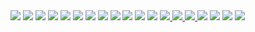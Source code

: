 <html>
<head><meta name="robots" content="noindex,nofollow"></head>
<body>
<a href="https://davhklee.github.io/davhklee/credly_deeplearn.pdf"><img src= "https://davhklee.github.io/davhklee/credly_deeplearn.png"></a>
<a href="https://davhklee.github.io/davhklee/credly_nlp.pdf"><img src= "https://davhklee.github.io/davhklee/credly_nlp.png"></a>
<a href="https://davhklee.github.io/davhklee/credly_pythonml.pdf"><img src= "https://davhklee.github.io/davhklee/credly_pythonml.png"></a>
<a href="https://davhklee.github.io/davhklee/credly_production.pdf"><img src= "https://davhklee.github.io/davhklee/credly_production.png"></a>
<a href="https://www.credly.com/badges/cb92ac49-eb6e-437c-a009-890d5bfe568d/public_url"><img src= "https://davhklee.github.io/davhklee/product-assurance-and-security-blue-belt.png"></a>
<a href="https://www.credly.com/badges/91edccbd-1f0b-47c8-809b-28f0ebfe5726/public_url"><img src= "https://davhklee.github.io/davhklee/product-assurance-and-security-green-belt-software-architect.png"></a>
<a href="https://www.credly.com/badges/a7045109-adaa-467f-b40d-03a706a1fc28/public_url"><img src= "https://davhklee.github.io/davhklee/product-assurance-and-security-green-belt-software-developer.png"></a>
<a href="https://www.credly.com/badges/6e8ec422-bf3a-47d9-97dc-1ff9322f5317/public_url"><img src= "https://davhklee.github.io/davhklee/product-assurance-and-security-green-belt-software-validator.png"></a>
<a href="https://www.credly.com/badges/2760cd56-b062-4b5e-8cb8-8635bf4d6036/public_url"><img src= "https://davhklee.github.io/davhklee/product-assurance-and-security-green-belt-hardware-validator.png"></a>
<a href="https://www.credly.com/badges/5d6772ac-c0e2-4ffc-938e-dbde433e5fa0/public_url"><img src= "https://davhklee.github.io/davhklee/product-assurance-and-security-yellow-belt-software.png"></a>
<a href="https://www.credly.com/badges/4c803b7b-9820-4436-b056-e5864d969103/public_url"><img src= "https://davhklee.github.io/davhklee/product-assurance-and-security-yellow-belt-hardware.png"></a>
<a href="https://www.credly.com/users/david-ho-kei-lee/badges"><img src= "https://davhklee.github.io/davhklee/product-assurance-and-security-white-belt.png"></a>
<a href="https://davhklee.github.io/davhklee/udemy_deeplearn.pdf"><img src= "https://davhklee.github.io/davhklee/udemy_deeplearn.jpg">
<a href="https://davhklee.github.io/davhklee/udemy_nlp.pdf"><img src= "https://davhklee.github.io/davhklee/udemy_nlp.jpg">
<a href="https://davhklee.github.io/davhklee/udemy_pythonml.pdf"><img src= "https://davhklee.github.io/davhklee/udemy_pythonml.jpg">
<a href="https://www.credly.com/users/david-ho-kei-lee/badges"><img src= "https://davhklee.github.io/davhklee/cert_data_analysis1.png"></a>
<a href="https://www.credly.com/users/david-ho-kei-lee/badges"><img src= "https://davhklee.github.io/davhklee/cert_data_analysis2.png"></a>
<a href="https://www.credly.com/users/david-ho-kei-lee/badges"><img src= "https://davhklee.github.io/davhklee/cert_data_analysis3.png"></a>
<a href="https://www.credly.com/users/david-ho-kei-lee/badges"><img src= "https://davhklee.github.io/davhklee/cert_data_analysis4.png"></a>
</body>
</html>
